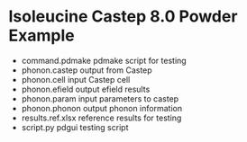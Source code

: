 # Isoleucine Castep 8.0 Powder Example
- command.pdmake	pdmake script for testing
- phonon.castep		output from Castep
- phonon.cell           input Castep cell
- phonon.efield         output efield results
- phonon.param          input parameters to castep
- phonon.phonon         output phonon information
- results.ref.xlsx	reference results for testing
- script.py             pdgui testing script
